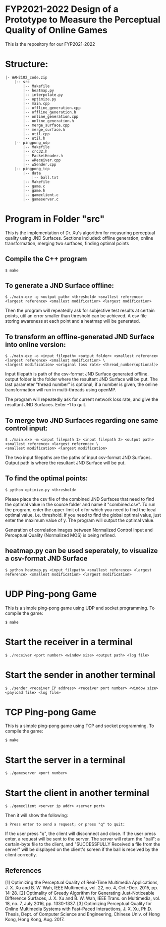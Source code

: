 # FYP2021-2022 Design of a Prototype to Measure the Perceptual Quality of Online Games
This is the repository for our FYP2021-2022

# Structure:
    |- WAH2102_code.zip
        |-- src
            |-- Makefile
            |-- heatmap.py
            |-- interpolate.py
            |-- optimize.py
            |-- main.cpp
            |-- offline_generation.cpp
            |-- offline_generation.h
            |-- online_generation.cpp
            |-- online_generation.h
            |-- merge_surface.cpp
            |-- merge_surface.h
            |-- util.cpp
            |-- util.h
        |-- pingpong_udp
            |-- Makefile
            |-- crc32.h
            |-- PacketHeader.h
            |-- wReceiver.cpp
            |-- wSender.cpp
        |-- pingpong_tcp
            |-- data
                |-- ball.txt
            |-- Makefile
            |-- game.c
            |-- game.h
            |-- gameclient.c
            |-- gameserver.c

# Program in Folder "src"
This is the implementation of Dr. Xu's algorithm for measuring perceptual quality using JND Surfaces. 
Sections included: offline generation, online transformation, merging two surfaces, finding optimal points

## Compile the C++ program

    $ make

## To generate a JND Surface offline:

    $ ./main.exe -g <output path> <threshold> <smallest reference> <largest reference> <smallest modification> <largest modification>

Then the program will repeatedly ask for subjective test results at certain points, util an error smaller than threshold can be achieved.
A csv file storing awareness at each point and a heatmap will be generated.

## To transform an offline-generated JND Surface into online version:

    $ ./main.exe -o <input filepath> <output folder> <smallest reference> <largest reference> <smallest modification> \
    <largest modification> <original loss rate> <thread_number(optional)>

Input filepath is path of the csv-format JND Surface generated offline. output folder is the folder where the resultant JND Surface will be put.
The last parameter "thread number" is optional; if a number is given, the online transformation will run in multi-threads using openMP.

The program will repeatedly ask for current network loss rate, and give the resultant JND Surfaces. Enter -1 to quit.

## To merge two JND Surfaces regarding one same control input:

    $ ./main.exe -m <input filepath 1> <input filepath 2> <output path> <smallest reference> <largest reference> \
    <smallest modification> <largest modification>

The two input filepaths are the paths of input csv-format JND Surfaces. Output path is where the resultant JND Surface will be put.

## To find the optimal points:

    $ python optimize.py <threshold> 

Please place the csv file of the combined JND Surfaces that need to find the optimal value in the source folder and name it "combined.csv". To run the program, enter the upper limit of x for which you need to find the local optimal value, i.e. threshold. If you need to find the global optimal value, just enter the maximum value of y. The program will output the optimal value.

Generation of correlation images between Normalized Control Input and Perceptual Quality (Normalized MOS) is being refined.

## heatmap.py can be used seperately, to visualize a csv-format JND Surface

    $ python heatmap.py <input filepath> <smallest reference> <largest reference> <smallest modification> <largest modification>

# UDP Ping-pong Game

This is a simple ping-pong game using UDP and socket programming. To compile the game:

    $ make

# Start the receiver in a terminal

    $ ./receiver <port number> <window size> <output path> <log file>

# Start the sender in another terminal

    $ ./sender <receiver IP address> <receiver port number> <window size> <payload file> <log file>

# TCP Ping-pong Game

This is a simple ping-pong game using TCP and socket programming. To compile the game:

    $ make

# Start the server in a terminal

    $ ./gameserver <port number>

# Start the client in another terminal

    $ ./gameclient <server ip addr> <server port>

Then it will show the following:

    $ Press enter to send a request; or press "q" to quit:

If the user press "q", the client will disconnect and close. If the user press enter, a request will be sent to the server.
The server will return the "ball": a certain-byte file to the client, and "SUCCESSFULLY Received a file from the server" 
will be displayed on the client's screen if the ball is received by the client correctly.

## References
[1] Optimizing the Perceptual Quality of Real-Time Multimedia Applications, J. X. Xu and B. W. Wah, IEEE Multimedia, vol. 22, no. 4, Oct.-Dec. 2015, pp. 14-28.
[2] Optimality of Greedy Algorithm for Generating Just-Noticeable Difference Surfaces, J. X. Xu and B. W. Wah, IEEE Trans. on Multimedia, vol. 18, no. 7, July 2016, pp. 1330-1337.
[3] Optimizing Perceptual Quality for Online Multimedia Systems with Fast-Paced Interactions, J. X. Xu, Ph.D. Thesis, Dept. of Computer Science and Engineering, Chinese Univ. of Hong Kong, Hong Kong, Aug. 2017.